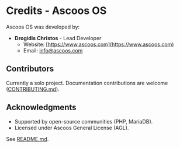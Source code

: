 # Credits - Ascoos OS

Ascoos OS was developed by:
- **Drogidis Christos** - Lead Developer
  - Website: [https://www.ascoos.com](https://www.ascoos.com)
  - Email: [info@ascoos.com](mailto:info@ascoos.com)

## Contributors
Currently a solo project. Documentation contributions are welcome ([CONTRIBUTING.md](CONTRIBUTING.md)).

## Acknowledgments
- Supported by open-source communities (PHP, MariaDB).
- Licensed under Ascoos General License (AGL).

See [README.md](README.md).